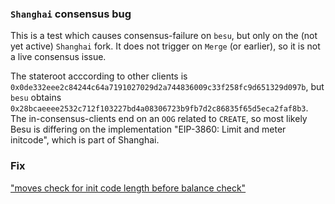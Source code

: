 ### `Shanghai` consensus bug

This is a test which causes consensus-failure on `besu`, but only on the (not yet active) `Shanghai` fork. It does not 
trigger on `Merge` (or earlier), so it is not a live consensus issue.

The stateroot acccording to other clients is `0x0de332eee2c84244c64a7191027029d2a744836009c33f258fc9d651329d097b`, but`
besu` obtains `0x28bcaeeee2532c712f103227bd4a08306723b9fb7d2c86835f65d5eca2faf8b3`. 
The in-consensus-clients end on an `OOG` related to `CREATE`, so most likely Besu is differing on 
the implementation "EIP-3860: Limit and meter initcode", which is part of Shanghai.  

### Fix

["moves check for init code length before balance check"](https://github.com/hyperledger/besu/pull/5077)